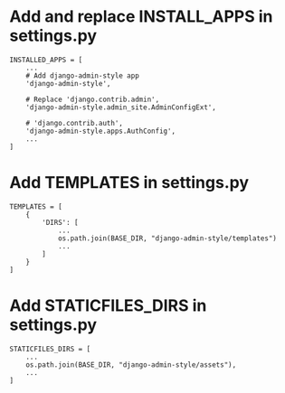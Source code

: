 # Add and replace INSTALL_APPS in settings.py
```
INSTALLED_APPS = [
    ...
    # Add django-admin-style app
    'django-admin-style',
    
    # Replace 'django.contrib.admin',
    'django-admin-style.admin_site.AdminConfigExt',
    
    # 'django.contrib.auth',
    'django-admin-style.apps.AuthConfig',
    ...
]
```

# Add TEMPLATES in settings.py
```
TEMPLATES = [
    {
        'DIRS': [
            ...
            os.path.join(BASE_DIR, "django-admin-style/templates")
            ...
        ]
    }
]
```

# Add STATICFILES_DIRS in settings.py
```
STATICFILES_DIRS = [
    ...
    os.path.join(BASE_DIR, "django-admin-style/assets"),
    ...
]
```